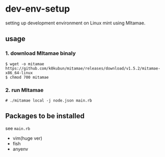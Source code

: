 # dev-env-setup

setting up development environment on Linux mint using MItamae.


## usage

### 1. download MItamae binaly

```
$ wget -o mitamae https://github.com/k0kubun/mitamae/releases/download/v1.5.2/mitamae-x86_64-linux
$ chmod 700 mitamae
```


### 2. run MItamae

```
# ./mitamae local -j node.json main.rb
```


## Packages to be installed

see `main.rb`

- vim(huge ver)
- fish
- anyenv
